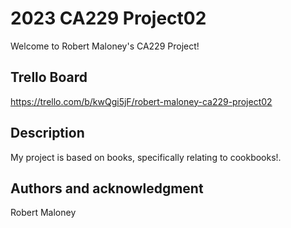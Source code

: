 # 2023 CA229 Project02

Welcome to Robert Maloney's CA229 Project!


## Trello Board

https://trello.com/b/kwQgi5jF/robert-maloney-ca229-project02


## Description
My project is based on books, specifically relating to cookbooks!.


## Authors and acknowledgment
Robert Maloney


